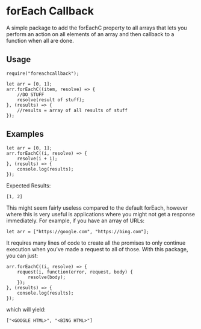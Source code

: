 # forEach Callback
A simple package to add the forEachC property to all arrays that lets you perform an action on all elements of an array and then callback to a function when all are done.
## Usage
    require("foreachcallback");
    
	let arr = [0, 1];
	arr.forEachC((item, resolve) => {
		//DO STUFF
		resolve(result of stuff);
	}, (results) => {
		//results = array of all results of stuff
	});

## Examples
    let arr = [0, 1];
    arr.forEachC((i, resolve) => {
	    resolve(i + 1);
	}, (results) => {
	    console.log(results);
	});
Expected Results:

    [1, 2]
This might seem fairly useless compared to the default forEach, however where this is very useful is applications where you might not get a response immediately. For example, if you have an array of URLs:

`let arr = ["https://google.com", "https://bing.com"];`

It requires many lines of code to create all the promises to only continue execution when you've made a request to all of those. With this package, you can just:

    arr.forEachC((i, resolve) => {
	    request(i, function(error, request, body) {
			resolve(body);
		});
	}, (results) => {
	    console.log(results);
	});
which will yield:

`["<GOOGLE HTML>", "<BING HTML>"]`